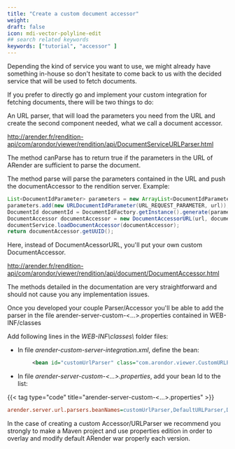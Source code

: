 ```yaml
---
title: "Create a custom document accessor"
weight: 
draft: false
icon: mdi-vector-polyline-edit
## search related keywords
keywords: ["tutorial", "accessor" ]
---
```


Depending the kind of service you want to use, we might already have
something in-house so don't hesitate to come back to us with the decided
service that will be used to fetch documents.

If you prefer to directly go and implement your custom integration for
fetching documents, there will be two things to do:

An URL parser, that will load the parameters you need from the URL and
create the second component needed, what we call a document accessor.

<http://arender.fr/rendition-api/com/arondor/viewer/rendition/api/DocumentServiceURLParser.html>

The method canParse has to return true if the parameters in the URL of
ARender are sufficient to parse the document.

The method parse will parse the parameters contained in the URL and push
the documentAccessor to the rendition server. Example:

``` java
List<DocumentIdParameter> parameters = new ArrayList<DocumentIdParameter>();
parameters.add(new URLDocumentIdParameter(URL_REQUEST_PARAMETER, url));
DocumentId documentId = DocumentIdFactory.getInstance().generate(parameters);
DocumentAccessor documentAccessor = new DocumentAccessorURL(url, documentId);
documentService.loadDocumentAccessor(documentAccessor);
return documentAccessor.getUUID();
```

Here, instead of DocumentAcessorURL, you'll put your own custom
DocumentAccessor.

<http://arender.fr/rendition-api/com/arondor/viewer/rendition/api/document/DocumentAccessor.html>

The methods detailed in the documentation are very straightforward and
should not cause you any implementation issues.

Once you developed your couple Parser/Accessor you'll be able to add the
parser in the file arender-server-custom-<...\>.properties contained in
WEB-INF/classes

Add following lines in the *WEB-INF\\classes\\* folder files:

- In file *arender-custom-server-integration.xml*, define the bean:


```xml
        <bean id="customUrlParser" class="com.arondor.viewer.CustomURLParser" />
```


- In file *arender-server-custom-<...\>.properties*, add your bean Id
  to the list:

{{< tag type="code" title="arender-server-custom-<...\>.properties" >}}

```cfg
arender.server.url.parsers.beanNames=customUrlParser,DefaultURLParser,DocumentIdURLParser,FileattachmentURLParser,ExternalBeanURLParser,AlterContentParser,FallbackURLParser
```


In the case of creating a custom Accessor/URLParser we recommend you
strongly to make a Maven project and use properties edition in order to
overlay and modify default ARender war properly each version.
